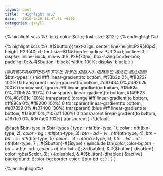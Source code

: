 ```yaml
---
layout: post
title:  "Highlight 测试"
date:   2016-1-20 11:47:41 +0800
categories: jekyll
---
```


{% highlight scss %}
.box{ 
  color: $cl-c;
  font-size: $f12;
}
{% endhighlight%}

{% highlight scss %}
.#{$button}{
    text-align: center;
    line-height:P2R(40px);
    height: P2R(40px);
    font-size:$f14;
    border-radius: P2R(3px);
    outline: 0;
    display: inline-block;
    min-width: P2R(70px);
    box-sizing:border-box;
    padding: 0;
    &.#{$button}-block{
      width: 100%;
      display: block;
    }
}

/*需要依次填写按钮名称 文字色 背景色 边框大小 边框颜色 激活色 激活边框*/
$btn-types: (
  (red  #fff  linear-gradient(to bottom, #f73b3b 0%,#f83232 100%) 0 transparent   linear-gradient(to bottom, #d93434 0%,#d92b2b 100%)  transparent)
  (green  #fff  linear-gradient(to bottom, #18b52a 0%,#10b524 100%)  0 transparent   linear-gradient(to bottom, #149623 0%,#0e961e 100%)  transparent)
  (orange  #fff  linear-gradient(to bottom, #ff890a 0%,#ff8200 100%)  0 transparent   linear-gradient(to bottom, #e07809 0%,#e07400 100%)  transparent)
  (blue  #fff  linear-gradient(to bottom, #1a90ff 0%,#108cff 100%)  0 transparent   linear-gradient(to bottom, #167fe0 0%,#0d7ae0 100%) transparent )
) !default;

@each $btn-type in $btn-types {
  $type:  nth($btn-type, 1);
  $color: nth($btn-type, 2);
  $color-bg: nth($btn-type, 3);
  $btn-bd-w: nth($btn-type, 4);
  $btn-bd-c: nth($btn-type, 5);
  $color-at: nth($btn-type, 6);
  $btn-bd-at: nth($btn-type, 7); 
  .#{$button}-#{$type} {
    @include btn($color,$color-bg,$btn-bd-w,$btn-bd-c,$color-at,$btn-bd-at);
    &:disabled,
    &.#{$button}-disabled{
      color: rgba($color,.3);
    }
    &:disabled,
    &.#{$button}-disabled{
      &:active{
        background: $color-bg;
        border-color: $btn-bd-c;
      }
    }
  }
}


{% endhighlight%}

